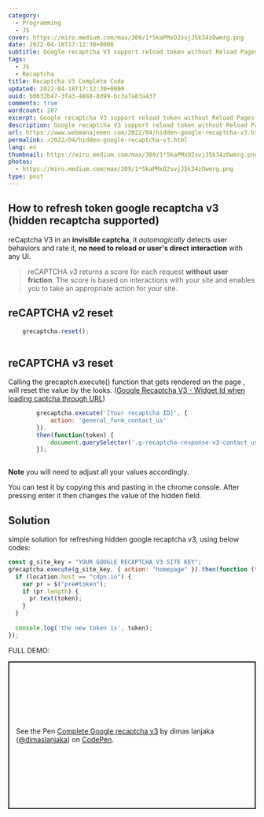 ```yaml
---
category:
  - Programming
  - JS
cover: https://miro.medium.com/max/309/1*5kaPMxO2svjJ5k34zOwmrg.png
date: 2022-04-18T17:12:30+0000
subtitle: Google recaptcha V3 support reload token without Reload Pages
tags:
  - JS
  - Recaptcha
title: Recaptcha V3 Complete Code
updated: 2022-04-18T17:12:30+0000
uuid: b0632b47-3fa3-4888-8d99-bc3a7a83a437
comments: true
wordcount: 287
excerpt: Google recaptcha V3 support reload token without Reload Pages
description: Google recaptcha V3 support reload token without Reload Pages
url: https://www.webmanajemen.com/2022/04/hidden-google-recaptcha-v3.html
permalink: /2022/04/hidden-google-recaptcha-v3.html
lang: en
thumbnail: https://miro.medium.com/max/309/1*5kaPMxO2svjJ5k34zOwmrg.png
photos:
  - https://miro.medium.com/max/309/1*5kaPMxO2svjJ5k34zOwmrg.png
type: post
---
```


## How to refresh token google recaptcha v3 (hidden recaptcha supported)

reCaptcha V3 in an **invisible captcha**, it _automagically_ detects user behaviors and rate it, **no need to reload or user's direct interaction** with any UI.

> reCAPTCHA v3 returns a score for each request **without user friction**. The score is based on interactions with your site and enables you to take an appropriate action for your site.

## reCAPTCHA v2 reset
```js
    grecaptcha.reset();
    
```

## reCAPTCHA v3 reset

Calling the grecaptch.execute() function that gets rendered on the page , will reset the value by the looks. ([Google Recaptcha V3 - Widget Id when loading captcha through URL](https://stackoverflow.com/questions/53906217/google-recaptcha-v3-widget-id-when-loading-captcha-through-url))
```js
        grecaptcha.execute('[Your recaptcha ID]', {
            action: 'general_form_contact_us'
        }).
        then(function(token) {
            document.querySelector('.g-recaptcha-response-v3-contact_us').value = token;
        });
    
```
**Note** you will need to adjust all your values accordingly.

You can test it by copying this and pasting in the chrome console. After pressing enter it then changes the value of the hidden field.

## Solution
simple solution for refreshing hidden google recaptcha v3, using below codes:
```js
const g_site_key = "YOUR GOOGLE RECAPTCHA V3 SITE KEY";
grecaptcha.execute(g_site_key, { action: "homepage" }).then(function (token) {
  if (location.host == "cdpn.io") {
    var pr = $("pre#token");
    if (pr.length) {
      pr.text(token);
    }
  }
  
  console.log('the new token is', token);
});
```

FULL DEMO:
<p class="codepen" data-height="300" data-theme-id="dark" data-default-tab="result" data-slug-hash="qzgYmp" data-preview="true" data-editable="true" data-user="dimaslanjaka" style="height: 300px; box-sizing: border-box; display: flex; align-items: center; justify-content: center; border: 2px solid; margin: 1em 0; padding: 1em;">
  <span>See the Pen <a href="https://codepen.io/dimaslanjaka/pen/qzgYmp">
  Complete Google recaptcha v3</a> by dimas lanjaka (<a href="https://codepen.io/dimaslanjaka">@dimaslanjaka</a>)
  on <a href="https://codepen.io">CodePen</a>.</span>
</p>
<script async src="https://cpwebassets.codepen.io/assets/embed/ei.js"></script>

